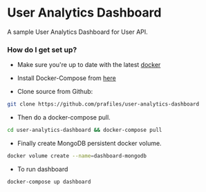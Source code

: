# User Analytics Dashboard
A sample User Analytics Dashboard for User API. 


### How do I get set up? ###

* Make sure you're up to date with the latest [docker](https://www.docker.com/get-started)

* Install Docker-Compose from [here](https://docs.docker.com/compose/install/)

* Clone source from Github:
```bash
git clone https://github.com/prafiles/user-analytics-dashboard
```

* Then do a docker-compose pull.
```bash
cd user-analytics-dashboard && docker-compose pull
```

* Finally create MongoDB persistent docker volume.
```bash
docker volume create --name=dashboard-mongodb
```
* To run dashboard
```bash
docker-compose up dashboard
```

